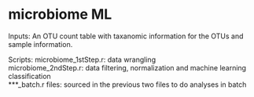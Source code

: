 # microbiome ML

Inputs: An OTU count table with taxanomic information for the OTUs and sample information.

Scripts:
  microbiome_1stStep.r: data wrangling  <br />
  microbiome_2ndStep.r: data filtering, normalization and machine learning classification  <br />
  ***_batch.r files: sourced in the previous two files to do analyses in batch  <br />

